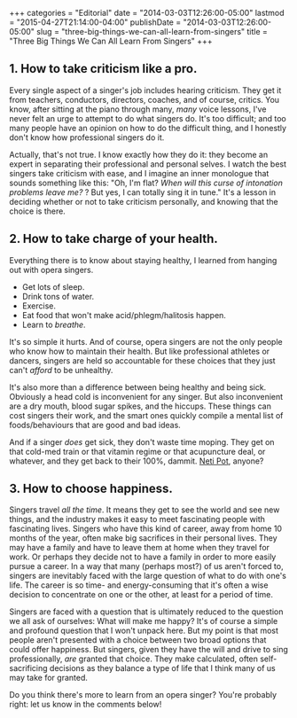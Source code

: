 +++
categories = "Editorial"
date = "2014-03-03T12:26:00-05:00"
lastmod = "2015-04-27T21:14:00-04:00"
publishDate = "2014-03-03T12:26:00-05:00"
slug = "three-big-things-we-can-all-learn-from-singers"
title = "Three Big Things We Can All Learn From Singers"
+++

## 1. How to take criticism like a pro.

Every single aspect of a singer's job includes hearing criticism. They get it from teachers, conductors, directors, coaches, and of course, critics. You know, after sitting at the piano through many, _many_ voice lessons, I've never felt an urge to attempt to do what singers do. It's too difficult; and too many people have an opinion on how to do the difficult thing, and I honestly don't know how professional singers do it.

Actually, that's not true. I know exactly how they do it: they become an expert in separating their professional and personal selves. I watch the best singers take criticism with ease, and I imagine an inner monologue that sounds something like this: "Oh, I'm flat? _When will this curse of intonation problems leave me?_ ? But yes, I can totally sing it in tune." It's a lesson in deciding whether or not to take criticism personally, and knowing that the choice is there.

## 2. How to take charge of your health.

Everything there is to know about staying healthy, I learned from hanging out with opera singers.

*   Get lots of sleep.
*   Drink tons of water.
*   Exercise.
*   Eat food that won't make acid/phlegm/halitosis happen.
*   Learn to _breathe_.

It's so simple it hurts. And of course, opera singers are not the only people who know how to maintain their health. But like professional athletes or dancers, singers are held so accountable for these choices that they just can't _afford_ to be unhealthy.

It's also more than a difference between being healthy and being sick. Obviously a head cold is inconvenient for any singer. But also inconvenient are a dry mouth, blood sugar spikes, and the hiccups. These things can cost singers their work, and the smart ones quickly compile a mental list of foods/behaviours that are good and bad ideas.

And if a singer _does_ get sick, they don't waste time moping. They get on that cold-med train or that vitamin regime or that acupuncture deal, or whatever, and they get back to their 100%, dammit. [Neti Pot](http://en.wikipedia.org/wiki/Nasal_irrigation), anyone?

## 3\. How to choose happiness.

Singers travel _all the time_. It means they get to see the world and see new things, and the industry makes it easy to meet fascinating people with fascinating lives. Singers who have this kind of career, away from home 10 months of the year, often make big sacrifices in their personal lives. They may have a family and have to leave them at home when they travel for work. Or perhaps they decide not to have a family in order to more easily pursue a career. In a way that many (perhaps most?) of us aren't forced to, singers are inevitably faced with the large question of what to do with one's life. The career is so time- and energy-consuming that it's often a wise decision to concentrate on one or the other, at least for a period of time.

Singers are faced with a question that is ultimately reduced to the question we all ask of ourselves: What will make me happy? It's of course a simple and profound question that I won't unpack here. But my point is that most people aren't presented with a choice between two broad options that could offer happiness. But singers, given they have the will and drive to sing professionally, _are_ granted that choice. They make calculated, often self-sacrificing decisions as they balance a type of life that I think many of us may take for granted.

Do you think there's more to learn from an opera singer? You're probably right: let us know in the comments below!

